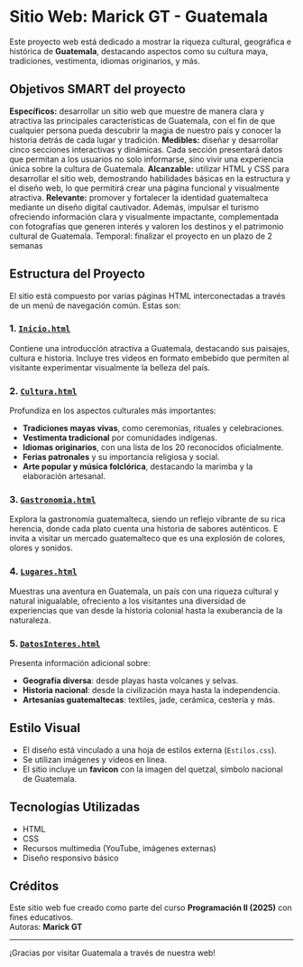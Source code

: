 # Sitio Web: Marick GT - Guatemala

Este proyecto web está dedicado a mostrar la riqueza cultural, geográfica e histórica de **Guatemala**, destacando aspectos como su cultura maya, tradiciones, vestimenta, idiomas originarios, y más.

## Objetivos SMART del proyecto

**Específicos:** desarrollar un sitio web que muestre de manera clara y atractiva las principales características de Guatemala, con el fin de que cualquier persona pueda descubrir la magia de nuestro país y conocer la historia detrás de cada lugar y tradición.
**Medibles:** diseñar y desarrollar cinco secciones interactivas y dinámicas. Cada sección presentará datos que permitan a los usuarios no solo informarse, sino vivir una experiencia única sobre la cultura de Guatemala.
**Alcanzable:** utilizar HTML y CSS para desarrollar el sitio web, demostrando habilidades básicas en la estructura y el diseño web, lo que permitirá crear una página funcional y visualmente atractiva.
**Relevante:** promover y fortalecer la identidad guatemalteca mediante un diseño digital cautivador. Además, impulsar el turismo ofreciendo información clara y visualmente impactante, complementada con fotografías que generen interés y valoren los destinos y el patrimonio cultural de Guatemala. 
Temporal: finalizar el proyecto en un plazo de 2 semanas

## Estructura del Proyecto

El sitio está compuesto por varias páginas HTML interconectadas a través de un menú de navegación común. Estas son:

### 1. [`Inicio.html`](Inicio.html)
Contiene una introducción atractiva a Guatemala, destacando sus paisajes, cultura e historia. Incluye tres videos en formato embebido que permiten al visitante experimentar visualmente la belleza del país.

### 2. [`Cultura.html`](Cultura.html)
Profundiza en los aspectos culturales más importantes:
- **Tradiciones mayas vivas**, como ceremonias, rituales y celebraciones.
- **Vestimenta tradicional** por comunidades indígenas.
- **Idiomas originarios**, con una lista de los 20 reconocidos oficialmente.
- **Ferias patronales** y su importancia religiosa y social.
- **Arte popular y música folclórica**, destacando la marimba y la elaboración artesanal.

### 3. [`Gastronomia.html`](Gastronomia.html)
Explora la gastronomía guatemalteca, siendo un reflejo vibrante de su rica herencia, donde cada plato cuenta una historia de sabores auténticos. E invita a visitar un mercado guatemalteco que es una explosión de colores, olores y sonidos.

### 4. [`Lugares.html`](Lugares.html)
Muestras una aventura en Guatemala, un país con una riqueza cultural y natural inigualable, ofreciento a los visitantes una diversidad de experiencias que van desde la historia colonial hasta la exuberancia de la naturaleza.

### 5. [`DatosInteres.html`](DatosInteres.html)
Presenta información adicional sobre:
- **Geografía diversa**: desde playas hasta volcanes y selvas.
- **Historia nacional**: desde la civilización maya hasta la independencia.
- **Artesanías guatemaltecas**: textiles, jade, cerámica, cestería y más.

## Estilo Visual

- El diseño está vinculado a una hoja de estilos externa (`Estilos.css`).
- Se utilizan imágenes y videos en línea.
- El sitio incluye un **favicon** con la imagen del quetzal, símbolo nacional de Guatemala.

## Tecnologías Utilizadas

- HTML
- CSS
- Recursos multimedia (YouTube, imágenes externas)
- Diseño responsivo básico 

## Créditos

Este sitio web fue creado como parte del curso **Programación II (2025)** con fines educativos.  
Autoras: **Marick GT**

---

¡Gracias por visitar Guatemala a través de nuestra web!
